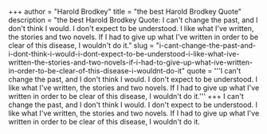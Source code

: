 +++
author = "Harold Brodkey"
title = "the best Harold Brodkey Quote"
description = "the best Harold Brodkey Quote: I can't change the past, and I don't think I would. I don't expect to be understood. I like what I've written, the stories and two novels. If I had to give up what I've written in order to be clear of this disease, I wouldn't do it."
slug = "i-cant-change-the-past-and-i-dont-think-i-would-i-dont-expect-to-be-understood-i-like-what-ive-written-the-stories-and-two-novels-if-i-had-to-give-up-what-ive-written-in-order-to-be-clear-of-this-disease-i-wouldnt-do-it"
quote = '''I can't change the past, and I don't think I would. I don't expect to be understood. I like what I've written, the stories and two novels. If I had to give up what I've written in order to be clear of this disease, I wouldn't do it.'''
+++
I can't change the past, and I don't think I would. I don't expect to be understood. I like what I've written, the stories and two novels. If I had to give up what I've written in order to be clear of this disease, I wouldn't do it.
